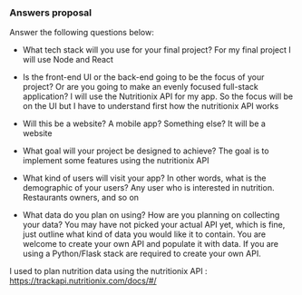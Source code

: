 ### Answers proposal

Answer the following questions below:

- What tech stack will you use for your final project?
For my final project I will use Node and React

- Is the front-end UI or the back-end going to be the focus of your project? Or are
you going to make an evenly focused full-stack application?
I will use the Nutritionix API for my app. So the focus will be on the UI but I have to understand first how the nutritionix API works

- Will this be a website? A mobile app? Something else?
It will be a website

- What goal will your project be designed to achieve?
The goal is to implement some features using the nutritionix API

- What kind of users will visit your app? In other words, what is the demographic of
your users?
Any user who is interested in nutrition. Restaurants owners, and so on

- What data do you plan on using? How are you planning on collecting your data?
You may have not picked your actual API yet, which is fine, just outline what kind
of data you would like it to contain. You are welcome to create your own API and
populate it with data. If you are using a Python/Flask stack are required to create
your own API.

I used to plan nutrition data using the nutritionix API : https://trackapi.nutritionix.com/docs/#/
